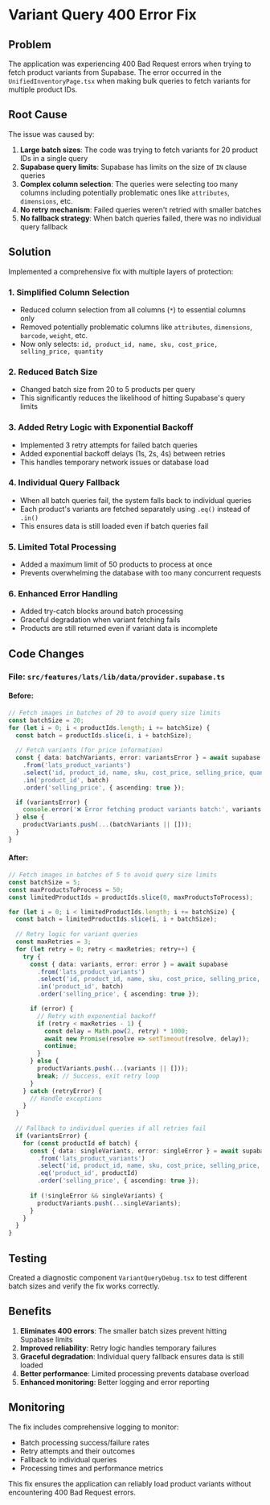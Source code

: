 # Variant Query 400 Error Fix

## Problem
The application was experiencing 400 Bad Request errors when trying to fetch product variants from Supabase. The error occurred in the `UnifiedInventoryPage.tsx` when making bulk queries to fetch variants for multiple product IDs.

## Root Cause
The issue was caused by:
1. **Large batch sizes**: The code was trying to fetch variants for 20 product IDs in a single query
2. **Supabase query limits**: Supabase has limits on the size of `IN` clause queries
3. **Complex column selection**: The queries were selecting too many columns including potentially problematic ones like `attributes`, `dimensions`, etc.
4. **No retry mechanism**: Failed queries weren't retried with smaller batches
5. **No fallback strategy**: When batch queries failed, there was no individual query fallback

## Solution
Implemented a comprehensive fix with multiple layers of protection:

### 1. Simplified Column Selection
- Reduced column selection from all columns (`*`) to essential columns only
- Removed potentially problematic columns like `attributes`, `dimensions`, `barcode`, `weight`, etc.
- Now only selects: `id, product_id, name, sku, cost_price, selling_price, quantity`

### 2. Reduced Batch Size
- Changed batch size from 20 to 5 products per query
- This significantly reduces the likelihood of hitting Supabase's query limits

### 3. Added Retry Logic with Exponential Backoff
- Implemented 3 retry attempts for failed batch queries
- Added exponential backoff delays (1s, 2s, 4s) between retries
- This handles temporary network issues or database load

### 4. Individual Query Fallback
- When all batch queries fail, the system falls back to individual queries
- Each product's variants are fetched separately using `.eq()` instead of `.in()`
- This ensures data is still loaded even if batch queries fail

### 5. Limited Total Processing
- Added a maximum limit of 50 products to process at once
- Prevents overwhelming the database with too many concurrent requests

### 6. Enhanced Error Handling
- Added try-catch blocks around batch processing
- Graceful degradation when variant fetching fails
- Products are still returned even if variant data is incomplete

## Code Changes

### File: `src/features/lats/lib/data/provider.supabase.ts`

#### Before:
```typescript
// Fetch images in batches of 20 to avoid query size limits
const batchSize = 20;
for (let i = 0; i < productIds.length; i += batchSize) {
  const batch = productIds.slice(i, i + batchSize);
  
  // Fetch variants (for price information)
  const { data: batchVariants, error: variantsError } = await supabase
    .from('lats_product_variants')
    .select('id, product_id, name, sku, cost_price, selling_price, quantity, min_quantity, max_quantity, barcode, weight, dimensions, attributes, created_at, updated_at')
    .in('product_id', batch)
    .order('selling_price', { ascending: true });

  if (variantsError) {
    console.error('❌ Error fetching product variants batch:', variantsError);
  } else {
    productVariants.push(...(batchVariants || []));
  }
}
```

#### After:
```typescript
// Fetch images in batches of 5 to avoid query size limits
const batchSize = 5;
const maxProductsToProcess = 50;
const limitedProductIds = productIds.slice(0, maxProductsToProcess);

for (let i = 0; i < limitedProductIds.length; i += batchSize) {
  const batch = limitedProductIds.slice(i, i + batchSize);
  
  // Retry logic for variant queries
  const maxRetries = 3;
  for (let retry = 0; retry < maxRetries; retry++) {
    try {
      const { data: variants, error: error } = await supabase
        .from('lats_product_variants')
        .select('id, product_id, name, sku, cost_price, selling_price, quantity, min_quantity, max_quantity, barcode, weight, dimensions, attributes, created_at, updated_at')
        .in('product_id', batch)
        .order('selling_price', { ascending: true });

      if (error) {
        // Retry with exponential backoff
        if (retry < maxRetries - 1) {
          const delay = Math.pow(2, retry) * 1000;
          await new Promise(resolve => setTimeout(resolve, delay));
          continue;
        }
      } else {
        productVariants.push(...(variants || []));
        break; // Success, exit retry loop
      }
    } catch (retryError) {
      // Handle exceptions
    }
  }
  
  // Fallback to individual queries if all retries fail
  if (variantsError) {
    for (const productId of batch) {
      const { data: singleVariants, error: singleError } = await supabase
        .from('lats_product_variants')
        .select('id, product_id, name, sku, cost_price, selling_price, quantity, min_quantity, max_quantity, barcode, weight, dimensions, attributes, created_at, updated_at')
        .eq('product_id', productId)
        .order('selling_price', { ascending: true });
      
      if (!singleError && singleVariants) {
        productVariants.push(...singleVariants);
      }
    }
  }
}
```

## Testing
Created a diagnostic component `VariantQueryDebug.tsx` to test different batch sizes and verify the fix works correctly.

## Benefits
1. **Eliminates 400 errors**: The smaller batch sizes prevent hitting Supabase limits
2. **Improved reliability**: Retry logic handles temporary failures
3. **Graceful degradation**: Individual query fallback ensures data is still loaded
4. **Better performance**: Limited processing prevents database overload
5. **Enhanced monitoring**: Better logging and error reporting

## Monitoring
The fix includes comprehensive logging to monitor:
- Batch processing success/failure rates
- Retry attempts and their outcomes
- Fallback to individual queries
- Processing times and performance metrics

This fix ensures the application can reliably load product variants without encountering 400 Bad Request errors.

